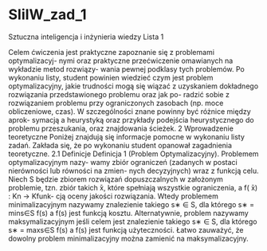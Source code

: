 # SIiIW_zad_1
Sztuczna inteligencja i inżynieria wiedzy Lista 1

Celem ćwiczenia jest praktyczne zapoznanie się z problemami optymalizacyj-
nymi oraz praktyczne przećwiczenie omawianych na wykładzie metod rozwiązy-
wania pewnej podklasy tych problemów. Po wykonaniu listy, student powinien
wiedzieć czym jest problem optymalizacyjny, jakie trudności mogą się wiązać
z uzyskaniem dokładnego rozwiązania przedstawionego problemu oraz jak po-
radzić sobie z rozwiązaniem problemu przy ograniczonych zasobach (np. moce
obliczeniowe, czas). W szczególności znane powinny być różnice między aprok-
symacją a heurystyką oraz przykłady podejścia heurystycznego do problemu
przeszukania, oraz znajdowania ścieżek.
2 Wprowadzenie teoretyczne
Poniżej znajdują się informacje pomocne w wykonaniu listy zadań. Zakłada się,
że po wykonaniu student opanował zagadnienia teoretyczne.
2.1 Definicje
Definicja 1 (Problem Optymalizacyjny). Problemem optymalizacyjnym nazy-
wamy zbiór ograniczeń (zadanych w postaci nierówności lub równości na zmien-
nych decyzyjnych) wraz z funkcją celu.
Niech S będzie zbiorem rozwiązań dopuszczalnych w założonym problemie, tzn.
zbiór takich  ̄x, które spełniają wszystkie ograniczenia, a f( ̄x) : Kn → Kfunk-
cją oceny jakości rozwiązania. Wtedy problemem minimalizacyjnym nazywamy
znalezienie takiego s∗ ∈ S, dla którego s∗ = mins∈S f(s) a f(s) jest funkcją
kosztu. Alternatywnie, problem nazywamy maksymalizacyjnym jeśli celem jest
znalezienie takiego s∗ ∈ S, dla którego s∗ = maxs∈S f(s) a f(s) jest funkcją
użyteczności.
Łatwo zauważyć, że dowolny problem minimalizacyjny można zamienić na
maksymalizacyjny.
